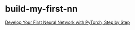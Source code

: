 # build-my-first-nn
[Develop Your First Neural Network with PyTorch, Step by Step](https://machinelearningmastery.com/develop-your-first-neural-network-with-pytorch-step-by-step/)
